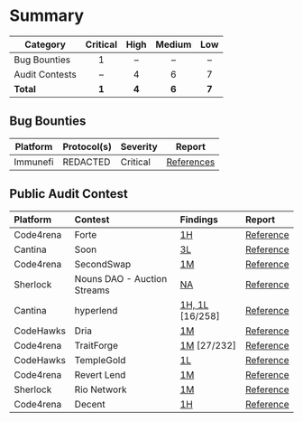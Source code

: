 # Summary

| Category               | Critical | High | Medium | Low |
|------------------------|:--------:|:----:|:------:|:---:|
| Bug Bounties           |    1     |  –   |   –    |  –  |
| Audit Contests         |    –     |  4   |   6    |  7  |
| **Total**              |  **1**   | **4**| **6**  |**7**|

## Bug Bounties

| Platform     |Protocol(s)                                                                        | Severity                 | Report                |
| -------- | -------- | ---------------------------------------------------------------------------------- | ------------------------ |
| Immunefi | REDACTED                                                          | Critical                   | [References](https://x.com/boredpukar/status/1912330911112437783) |

## Public Audit Contest

| Platform | Contest | Findings | Report |
|:-|:-|:-|:-|
|Code4rena|Forte|[1H](https://code4rena.com/audits/2025-04-forte-float128-solidity-library/submissions/S-120)|[Reference](https://code4rena.com/audits/2025-03-forte-float128-solidity-library)|
|Cantina|Soon|[3L](https://cantina.xyz/competitions/08c2b0b4-8449-4136-82a2-7074ccdfffac)|[Reference](https://cantina.xyz/competitions/08c2b0b4-8449-4136-82a2-7074ccdfffac)|
|Code4rena|SecondSwap|[1M](https://code4rena.com/evaluate/2024-12-secondswap/submissions/S-754)|[Reference](https://code4rena.com/evaluate/2024-12-secondswap)|
|Sherlock|Nouns DAO - Auction Streams|[NA](https://github.com/sherlock-audit/2024-11-nounsdao-judging/issues)|[Reference](https://github.com/sherlock-audit/2024-11-nounsdao-judging/issues)|
|Cantina|hyperlend|[1H, 1L](https://cantina.xyz/competitions/cd180bb3-5d7d-46ed-8b99-d905e54a9d0b) [16/258]|[Reference](https://cantina.xyz/competitions/cd180bb3-5d7d-46ed-8b99-d905e54a9d0b)|
|CodeHawks|Dria|[1M](https://codehawks.cyfrin.io/c/2024-10-swan-dria/s/351)|[Reference](https://codehawks.cyfrin.io/c/2024-10-swan-dria/s/526)|
|Code4rena|TraitForge|[1M](https://github.com/code-423n4/2024-07-traitforge-findings/issues/1087) [27/232]|[Reference](https://code4rena.com/reports/2024-07-traitforge#m-01-potential-uninitialized-entropyslots-reading-in-getnextentropy-causing-0-entropy-mint)|
|CodeHawks|TempleGold|[1L](https://codehawks.cyfrin.io/c/2024-07-templegold/s/354)|[Reference](https://codehawks.cyfrin.io/c/2024-07-templegold/s/334)|
|Code4rena|Revert Lend|[1M](https://github.com/code-423n4/2024-03-revert-lend-findings/issues/73)|[Reference](https://code4rena.com/reports/2024-03-revert-lend#m-19-v3oracle-susceptible-to-price-manipulation)|
|Sherlock|Rio Network|[1M](https://github.com/sherlock-audit/2024-02-rio-network-core-protocol-judging/issues/8)|[Reference](https://audits.sherlock.xyz/contests/176/report)|
|Code4rena|Decent|[1H](https://github.com/code-423n4/2024-01-decent-findings/issues/460)|[Reference](https://code4rena.com/reports/2024-01-decent#h-01-anyone-can-update-the-address-of-the-router-in-the-dcnteth-contract-to-any-address-they-would-like-to-set)|
